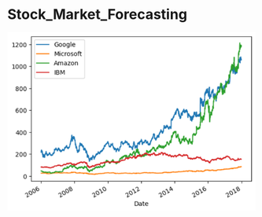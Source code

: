 # Stock_Market_Forecasting
![Alt text](https://github.com/Pritam0018/Stock_Market_Forecasting/blob/main/data/plot_1.png) 
